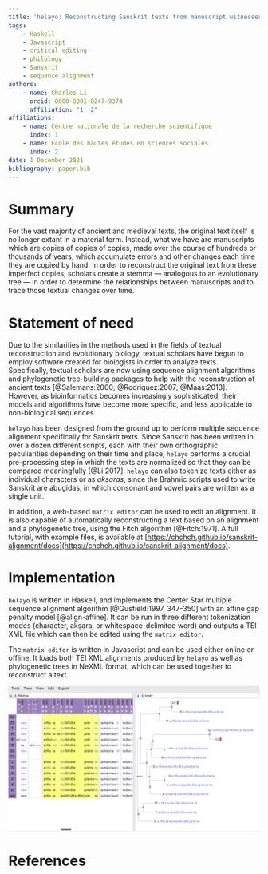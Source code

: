 ```yaml
---
title: 'helayo: Reconstructing Sanskrit texts from manuscript witnesses'
tags:
    - Haskell
    - Javascript
    - critical editing
    - philology
    - Sanskrit
    - sequence alignment
authors:
    - name: Charles Li
      orcid: 0000-0001-8247-9374
      affiliation: "1, 2"
affiliations:
    - name: Centre nationale de la recherche scientifique
      index: 1
    - name: École des hautes études en sciences sociales
      index: 2
date: 1 December 2021
bibliography: paper.bib
---
```


# Summary

For the vast majority of ancient and medieval texts, the original text itself is no longer extant in a material form. Instead, what we have are manuscripts which are copies of copies of copies, made over the course of hundreds or thousands of years, which accumulate errors and other changes each time they are copied by hand. In order to reconstruct the original text from these imperfect copies, scholars create a stemma — analogous to an evolutionary tree — in order to determine the relationships between manuscripts and to trace those textual changes over time.

# Statement of need

Due to the similarities in the methods used in the fields of textual reconstruction and evolutionary biology, textual scholars have begun to employ software created for biologists in order to analyze texts. Specifically, textual scholars are now using sequence alignment algorithms and phylogenetic tree-building packages to help with the reconstruction of ancient texts [@Salemans:2000; @Rodriguez:2007; @Maas:2013]. However, as bioinformatics becomes increasingly sophisticated, their models and algorithms have become more specific, and less applicable to non-biological sequences. 

`helayo` has been designed from the ground up to perform multiple sequence alignment specifically for Sanskrit texts. Since Sanskrit has been written in over a dozen different scripts, each with their own orthographic peculiarities depending on their time and place, `helayo` performs a crucial pre-processing step in which the texts are normalized so that they can be compared meaningfully [@Li:2017]. `helayo` can also tokenize texts either as individual characters or as _akṣaras_, since the Brahmic scripts used to write Sanskrit are abugidas, in which consonant and vowel pairs are written as a single unit.

In addition, a web-based `matrix editor` can be used to edit an alignment. It is also capable of automatically reconstructing a text based on an alignment and a phylogenetic tree, using the Fitch algorithm [@Fitch:1971]. A full tutorial, with example files, is available at [https://chchch.github.io/sanskrit-alignment/docs](https://chchch.github.io/sanskrit-alignment/docs).

# Implementation

`helayo` is written in Haskell, and implements the Center Star multiple sequence alignment algorithm [@Gusfield:1997, 347-350] with an affine gap penalty model [@align-affine]. It can be run in three different tokenization modes (character, akṣara, or whitespace-delimited word) and outputs a TEI XML file which can then be edited using the `matrix editor`.

The `matrix editor` is written in Javascript and can be used either online or offline. It loads both TEI XML alignments produced by `helayo` as well as phylogenetic trees in NeXML format, which can be used together to reconstruct a text.

![The matrix editor.](paper-fig1.png)

# References
